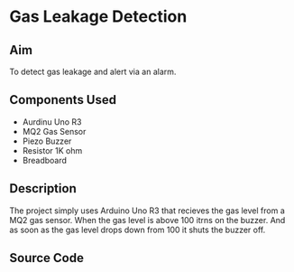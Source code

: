 <h1> Gas Leakage Detection</h1>
<h2> Aim</h2>
To detect gas leakage and alert via an alarm.

## Components Used
- Aurdinu Uno R3
- MQ2 Gas Sensor
- Piezo Buzzer
- Resistor 1K ohm
- Breadboard

## Description
The project simply uses Arduino Uno R3 that recieves the gas level from a MQ2 gas sensor. When the gas level is above 100 itrns on the buzzer. And as soon as the gas level drops down from 100 it shuts the buzzer off.

## Source Code

